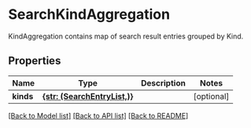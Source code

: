 # SearchKindAggregation

KindAggregation contains map of search result entries grouped by Kind.
## Properties
Name | Type | Description | Notes
------------ | ------------- | ------------- | -------------
**kinds** | [**{str: (SearchEntryList,)}**](SearchEntryList.md) |  | [optional] 

[[Back to Model list]](../README.md#documentation-for-models) [[Back to API list]](../README.md#documentation-for-api-endpoints) [[Back to README]](../README.md)


